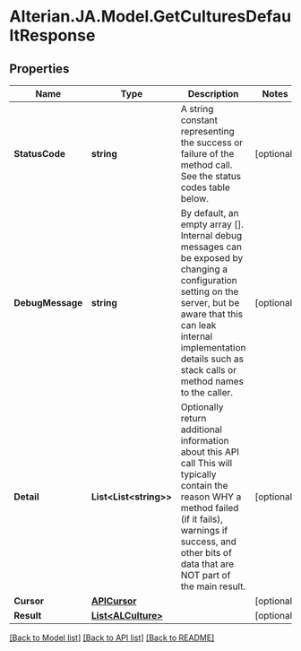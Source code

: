 # Alterian.JA.Model.GetCulturesDefaultResponse

## Properties

Name | Type | Description | Notes
------------ | ------------- | ------------- | -------------
**StatusCode** | **string** | A string constant representing the success or failure of the method call. See the status codes table below. | [optional] 
**DebugMessage** | **string** | By default, an empty array []. Internal debug messages can be exposed by changing a configuration setting on the server, but be aware that this can leak internal implementation details such as stack calls or method names to the caller. | [optional] 
**Detail** | **List&lt;List&lt;string&gt;&gt;** | Optionally return additional information about this API call             This will typically contain the reason WHY a method failed (if it fails), warnings if success, and other bits of data that             are NOT part of the main result. | [optional] 
**Cursor** | [**APICursor**](APICursor.md) |  | [optional] 
**Result** | [**List&lt;ALCulture&gt;**](ALCulture.md) |  | [optional] 

[[Back to Model list]](../README.md#documentation-for-models) [[Back to API list]](../README.md#documentation-for-api-endpoints) [[Back to README]](../README.md)

